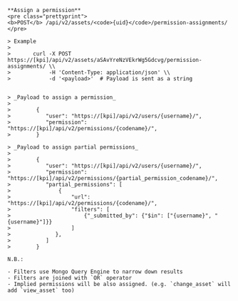    **Assign a permission**
    <pre class="prettyprint">
    <b>POST</b> /api/v2/assets/<code>{uid}</code>/permission-assignments/
    </pre>

    > Example
    >
    >       curl -X POST https://[kpi]/api/v2/assets/aSAvYreNzVEkrWg5Gdcvg/permission-assignments/ \\
    >            -H 'Content-Type: application/json' \\
    >            -d '<payload>'  # Payload is sent as a string


    > _Payload to assign a permission_
    >
    >        {
    >           "user": "https://[kpi]/api/v2/users/{username}/",
    >           "permission": "https://[kpi]/api/v2/permissions/{codename}/",
    >        }

    > _Payload to assign partial permissions_
    >
    >        {
    >           "user": "https://[kpi]/api/v2/users/{username}/",
    >           "permission": "https://[kpi]/api/v2/permissions/{partial_permission_codename}/",
    >           "partial_permissions": [
    >               {
    >                   "url": "https://[kpi]/api/v2/permissions/{codename}/",
    >                   "filters": [
    >                       {"_submitted_by": {"$in": ["{username}", "{username}"]}}
    >                   ]
    >              },
    >           ]
    >        }

    N.B.:

    - Filters use Mongo Query Engine to narrow down results
    - Filters are joined with `OR` operator
    - Implied permissions will be also assigned. (e.g. `change_asset` will add `view_asset` too)
